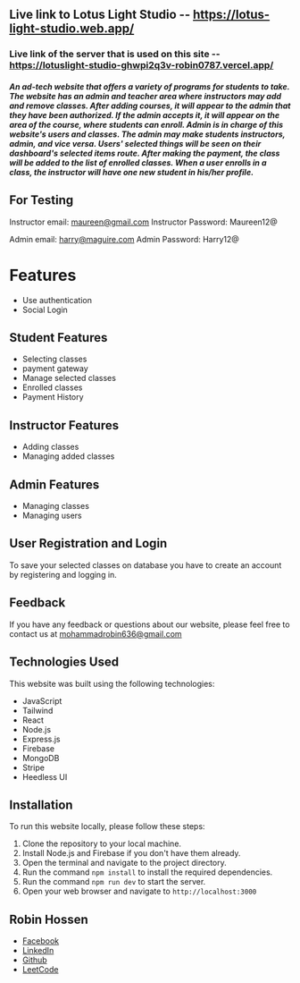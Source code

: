 ## Live link to Lotus Light Studio -- https://lotus-light-studio.web.app/

### Live link of the server that is used on this site -- https://lotuslight-studio-ghwpi2q3v-robin0787.vercel.app/

##### An ad-tech website that offers a variety of programs for students to take. The website has an admin and teacher area where instructors may add and remove classes. After adding courses, it will appear to the admin that they have been authorized. If the admin accepts it, it will appear on the area of the course, where students can enroll. Admin is in charge of this website's users and classes. The admin may make students instructors, admin, and vice versa. Users' selected things will be seen on their dashboard's selected items route. After making the payment, the class will be added to the list of enrolled classes. When a user enrolls in a class, the instructor will have one new student in his/her profile.

## For Testing

Instructor email: maureen@gmail.com
Instructor Password: Maureen12@

Admin email: harry@maguire.com
Admin Password: Harry12@

# Features

- Use authentication
- Social Login

## Student Features

- Selecting classes
- payment gateway
- Manage selected classes
- Enrolled classes
- Payment History

## Instructor Features

- Adding classes
- Managing added classes

## Admin Features

- Managing classes
- Managing users

## User Registration and Login

To save your selected classes on database you have to create an account by registering and logging in.

## Feedback

If you have any feedback or questions about our website, please feel free to contact us at mohammadrobin636@gmail.com

## Technologies Used

This website was built using the following technologies:

- JavaScript
- Tailwind
- React
- Node.js
- Express.js
- Firebase
- MongoDB
- Stripe
- Heedless UI

## Installation

To run this website locally, please follow these steps:

1. Clone the repository to your local machine.
2. Install Node.js and Firebase if you don't have them already.
3. Open the terminal and navigate to the project directory.
4. Run the command `npm install` to install the required dependencies.
5. Run the command `npm run dev` to start the server.
6. Open your web browser and navigate to `http://localhost:3000`

## Robin Hossen

- [Facebook](https://www.facebook.com/robin0787)
- [LinkedIn](https://www.linkedin.com/in/robin0787/)
- [Github](https://github.com/Robin0787)
- [LeetCode](https://leetcode.com/mohammadrobin636/)
